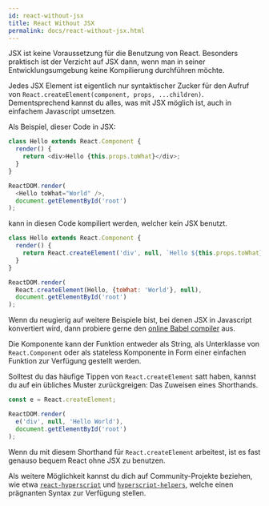 ```yaml
---
id: react-without-jsx
title: React Without JSX
permalink: docs/react-without-jsx.html
---
```


JSX ist keine Voraussetzung für die Benutzung von React. Besonders praktisch ist der Verzicht auf JSX dann, wenn man in seiner Entwicklungsumgebung keine Kompilierung durchführen möchte.

Jedes JSX Element ist eigentlich nur syntaktischer Zucker für den Aufruf von `React.createElement(component, props, ...children)`. Dementsprechend kannst du alles, was mit JSX möglich ist, auch in einfachem Javascript umsetzen.

Als Beispiel, dieser Code in JSX:

```js
class Hello extends React.Component {
  render() {
    return <div>Hello {this.props.toWhat}</div>;
  }
}

ReactDOM.render(
  <Hello toWhat="World" />,
  document.getElementById('root')
);
```

kann in diesen Code kompiliert werden, welcher kein JSX benutzt.

```js
class Hello extends React.Component {
  render() {
    return React.createElement('div', null, `Hello ${this.props.toWhat}`);
  }
}

ReactDOM.render(
  React.createElement(Hello, {toWhat: 'World'}, null),
  document.getElementById('root')
);
```

Wenn du neugierig auf weitere Beispiele bist, bei denen JSX in Javascript konvertiert wird, dann probiere gerne den [online Babel compiler](babel://jsx-simple-example) aus.

Die Komponente kann der Funktion entweder als String, als Unterklasse von `React.Component` oder als stateless Komponente in Form einer einfachen Funktion zur Verfügung gestellt werden.

Solltest du das häufige Tippen von `React.createElement` satt haben, kannst du auf ein übliches Muster zurückgreigen: Das Zuweisen eines Shorthands. 

```js
const e = React.createElement;

ReactDOM.render(
  e('div', null, 'Hello World'),
  document.getElementById('root')
);
```

Wenn du mit diesem Shorthand für `React.createElement` arbeitest, ist es fast genauso bequem React ohne JSX zu benutzen.

Als weitere Möglichkeit kannst du dich auf Community-Projekte beziehen, wie etwa [`react-hyperscript`](https://github.com/mlmorg/react-hyperscript) und [`hyperscript-helpers`](https://github.com/ohanhi/hyperscript-helpers), welche einen prägnanten Syntax zur Verfügung stellen. 


